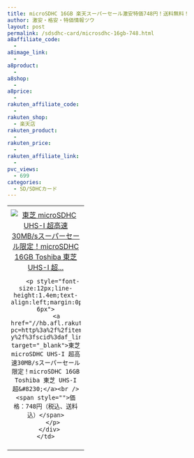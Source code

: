 ```yaml
---
title: microSDHC 16GB 楽天スーパーセール激安特価748円！送料無料！
author: 激安・格安・特価情報ツウ
layout: post
permalink: /sdsdhc-card/microsdhc-16gb-748.html
a8affiliate_code:
  -
a8image_link:
  -
a8product:
  -
a8shop:
  -
a8price:
  -
rakuten_affiliate_code:
  -
rakuten_shop:
  - 楽天店
rakuten_product:
  -
rakuten_price:
  -
rakuten_affiliate_link:
  -
pvc_views:
  - 699
categories:
  - SD/SDHCカード
---
```

<table border="0" cellpadding="0" cellspacing="0">
  <tr>
    <td valign="top">
      <div style="border:1px none;margin:0px;padding:6px 0px;width:160px;text-align:center;float:left">
        <a href="//hb.afl.rakuten.co.jp/hgc/0cff8699.ac09a58a.0cff869a.f16643d9/?pc=http%3a%2f%2fitem.rakuten.co.jp%2fkanenka%2fto3307na-y%2f%3fscid%3daf_link_tbl&m=http%3a%2f%2fm.rakuten.co.jp%2fkanenka%2fi%2f10006683%2f" target="_blank"><img src="//hbb.afl.rakuten.co.jp/hgb/?pc=http%3a%2f%2fthumbnail.image.rakuten.co.jp%2f%400_mall%2fkanenka%2fcabinet%2f02158303%2fimg60872255.jpg%3f_ex%3d128x128&m=http%3a%2f%2fthumbnail.image.rakuten.co.jp%2f%400_mall%2fkanenka%2fcabinet%2f02158303%2fimg60872255.jpg" alt="東芝 microSDHC UHS-I 超高速30MB/sスーパーセール限定！microSDHC 16GB Toshiba 東芝 UHS-I 超..." border="0" style="margin:0px;padding:0px" /></a>

        <p style="font-size:12px;line-height:1.4em;text-align:left;margin:0px;padding:2px 6px">
          <a href="//hb.afl.rakuten.co.jp/hgc/0cff8699.ac09a58a.0cff869a.f16643d9/?pc=http%3a%2f%2fitem.rakuten.co.jp%2fkanenka%2fto3307na-y%2f%3fscid%3daf_link_tbl&m=http%3a%2f%2fm.rakuten.co.jp%2fkanenka%2fi%2f10006683%2f" target="_blank">東芝 microSDHC UHS-I 超高速30MB/sスーパーセール限定！microSDHC 16GB Toshiba 東芝 UHS-I 超&#8230;</a><br /><span style="">価格：748円（税込、送料込）</span>
        </p>
      </div>
    </td>
  </tr>
</table>